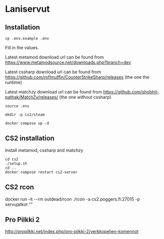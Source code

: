 # Laniservut

## Installation

```
cp .env.example .env
```

Fill in the values.

Latest metamod download url can be found from https://www.metamodsource.net/downloads.php?branch=dev

Latest cssharp download url can be found from https://github.com/roflmuffin/CounterStrikeSharp/releases (the one the runtime)

Latest matchzy download url can be found from https://github.com/shobhit-pathak/MatchZy/releases/ (the one without cssharp)

```
source .env
```

```
mkdir -p cs2/steam
```

```
docker compose up -d
```

## CS2 installation

Install metamod, cssharp and matchzy

```
cd cs2
./setup.sh
cd ..
docker compose restart cs2-server
```

## CS2 rcon

docker run -it --rm outdead/rcon ./rcon -a cs2.poggers.fi:27015 -p servujatkot "<komento>"

## Pro Pilkki 2

http://propilkki.net/index.php/pro-pilkki-2/verkkopelien-komennot
